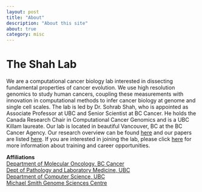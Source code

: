 ```yaml
---
layout: post
title: "About"
description: "About this site"
about: true
category: misc
---
```

# The Shah Lab
We are a computational cancer biology lab interested in dissecting fundamental properties of cancer evolution.  We use high resolution genomics to study human cancers, coupling these measurements with innovation in computational methods to infer cancer biology at genome and single cell scales. The lab is led by Dr. Sohrab Shah, who is appointed as Associate Professor at UBC and Senior Scientist at BC Cancer.  He holds the Canada Research Chair in Computational Cancer Genomics and is a UBC Killam laureate. Our lab is located in beautiful Vancouver, BC at the BC Cancer Agency.  Our research overview can be found [here](http://shahlab.ca/research) and our papers are listed [here](http://shahlab.ca/papers/).  If you are interested in joining the lab, please click [here](http://shahlab.ca/join.html) for more information about training and career opportunities.

<p><strong>Affiliations</strong><br />
<a href="http://molonc.bccrc.ca/" target="_blank">Department of Molecular Oncology, BC Cancer</a><br />
<a href="http://pathology.ubc.ca/" target="_blank">Dept of Pathology and Laboratory Medicine, UBC</a><br />
<a href="http://cs.ubc.ca" target="_blank">Department of Computer Science, UBC</a><br />
<a href="http://www.bcgsc.ca/" target="_blank">Michael Smith Genome Sciences Centre</a>
</p>

<!-- <b> University of British Columbia </b>

The UBC Faculty of Medicine provides innovative educational and research programs in the areas of health and life sciences through an integrated and province-wide delivery model. Most faculty positions are posted on the central [UBC recruitment site](https://webapps.hr.ubc.ca/hrjobs/jobpostings?facultydept=MEDF) and  [UBC Careers](http://www.hr.ubc.ca/careers/) -->